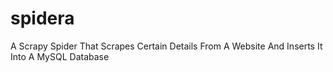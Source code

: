 # spidera

A Scrapy Spider That Scrapes Certain Details From A Website And Inserts It Into A MySQL Database
